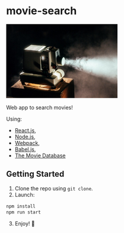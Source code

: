 # movie-search

<img src="./public/img/movie.jpg" alt="movie-search" width="300"/>

Web app to search movies!

Using:

- [React.js](https://reactjs.org/),
- [Node.js](https://nodejs.org/),
- [Webpack](https://webpack.js.org/),
- [Babel.js](https://sqitch.org/),
- [The Movie Database](https://www.themoviedb.org/)

## Getting Started

1. Clone the repo using `git clone`.
2. Launch:

```bash
npm install
npm run start
```

3. Enjoy! :rocket: